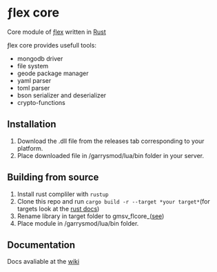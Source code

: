 # ƒlex core
Core module of [ƒlex](https://github.com/gmflex/fl) written in [Rust](https://github.com/rust-lang/rust)

ƒlex core provides usefull tools:
* mongodb driver
* file system
* geode package manager
* yaml parser
* toml parser
* bson serializer and deserializer
* crypto-functions

## Installation

1. Download the .dll file from the releases tab corresponding to your platform.
2. Place downloaded file in /garrysmod/lua/bin folder in your server.

## Building from source

1. Install rust compliler with `rustup`
2. Clone this repo and run `cargo build -r --target *your target*`(for targets look at the [rust docs](https://doc.rust-lang.org/nightly/rustc/platform-support.html))
3. Rename library in target folder to gmsv_flcore_([see](https://wiki.facepunch.com/gmod/Creating_Binary_Modules#naminglocation))
4. Place module in /garrysmod/lua/bin folder.

## Documentation
Docs avaliable at the [wiki](https://github.com/gmflex/fl-core/wiki)

